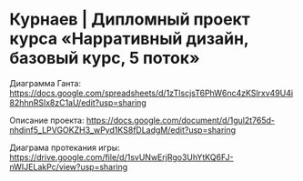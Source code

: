 # Курнаев | Дипломный проект курса «Нарративный дизайн, базовый курс, 5 поток»

Диаграмма Ганта:
https://docs.google.com/spreadsheets/d/1zTlscjsT6PhW6nc4zKSlrxv49U4i82hhnRSlx8zC1aU/edit?usp=sharing

Описание проекта:
https://docs.google.com/document/d/1gul2t765d-nhdinf5_LPVGOKZH3_wPyd1KS8fDLadgM/edit?usp=sharing

Диаграма протекания игры:
https://drive.google.com/file/d/1svUNwErjRgo3UhYtKQ6FJ-nWIJELakPc/view?usp=sharing
